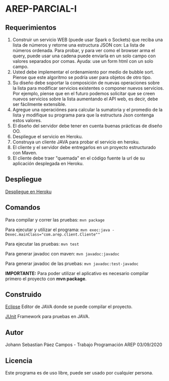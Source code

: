 # AREP-PARCIAL-I

## Requerimientos

1. Construir un servicio WEB (puede usar Spark o Sockets) que reciba una lista de números y retorne una estructura JSON con: La lista de números ordenada. Para probar, y para ver como el browser arma el query, puede usar una cadena puede enviarla en un solo campo con valores separados por comas. Ayuda: use un form html con un solo campo.
2. Usted debe implementar el ordenamiento por medio de bubble sort. Piense que este algoritmo se podría user para objetos de otro tipo.
3. Su diseño debe soportar la composición de nuevas operaciones sobre la lista para modificar servicios existentes o componer nuevos servicios. Por ejemplo, piense que en el futuro podemos solicitar que se creen nuevos servicios sobre la lista aumentando el API web, es decir,  debe ser fácilmente extensible.
4. Agregue una operaciónes para calcular la sumatoria  y el promedio de la lista y modifique su programa para que la estructura Json contenga estos valores.
5. El diseño del servidor debe tener en cuenta buenas prácticas de diseño OO.
6. Despliegue el servicio en Heroku.
7. Construya un cliente JAVA para probar el servicio en heroku.
8. El cliente y el servidor debe entregarlos en un proyecto estructurado con Maven.
9. El cliente debe traer "quemada" en el código fuente la url de su aplicación desplegada en Heroku.

 ## Despliegue
 [Despliegue en Heroku](https://guarded-mountain-62231.herokuapp.com/)
 
 ## Comandos 
  Para compilar y correr las pruebas: ```mvn package```
  
  Para ejecutar y utilizar el programa: ```mvn exec:java -Dexec.mainClass="com.arep.client.Cliente""```

  Para ejecutar las pruebas: ```mvn test```
  
  Para generar javadoc con maven: ```mvn javadoc:javadoc```
  
  Para generar javadoc de las pruebas: ```mvn javadoc:test-javadoc```
  
  **IMPORTANTE:** Para poder utilizar el aplicativo es necesario compilar primero el proyecto con **mvn package**.
 
 
 ## Construido 
[Eclipse](https://www.eclipse.org/) Editor de JAVA donde se puede compilar el proyecto. 

[JUnit](https://junit.org/junit5/) Framework para pruebas en JAVA.

## Autor
Johann Sebastian Páez Campos - Trabajo Programación AREP 03/09/2020

## Licencia
Este programa es de uso libre, puede ser usado por cualquier persona.
